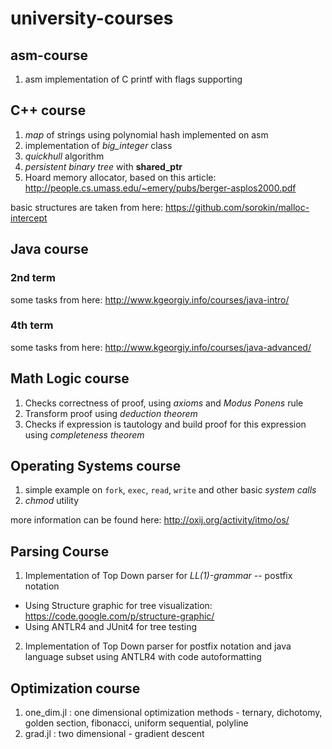 university-courses
==================

asm-course
----------

1. asm implementation of C printf with flags supporting

C++ course
----------
1. *map* of strings using polynomial hash implemented on asm
2. implementation of *big_integer* class
3. *quickhull* algorithm
4. *persistent binary tree* with **shared_ptr** 
5. Hoard memory allocator, based on this article: http://people.cs.umass.edu/~emery/pubs/berger-asplos2000.pdf

basic structures are taken from here: https://github.com/sorokin/malloc-intercept

Java course
-----------
### 2nd term
some tasks from here: http://www.kgeorgiy.info/courses/java-intro/
### 4th term
some tasks from here: http://www.kgeorgiy.info/courses/java-advanced/

Math Logic course
-----------------
1. Checks correctness of proof, using *axioms* and *Modus Ponens* rule
2. Transform proof using *deduction theorem*
3. Checks if expression is tautology and build proof for this expression using *completeness theorem*

Operating Systems course
------------------------
1. simple example on `fork`, `exec`, `read`, `write` and other basic *system calls*
2. *chmod* utility

more information can be found here: http://oxij.org/activity/itmo/os/

Parsing Course
--------------
1. Implementation of Top Down parser for *LL(1)-grammar* -- postfix notation
  * Using Structure graphic for tree visualization: https://code.google.com/p/structure-graphic/ 
  * Using ANTLR4 and JUnit4 for tree testing
2. Implementation of Top Down parser for postfix notation and java language subset using ANTLR4 with code autoformatting 

Optimization course
-------------------
1. one_dim.jl : one dimensional optimization methods - ternary, dichotomy, golden section, fibonacci, uniform sequential, polyline
2. grad.jl : two dimensional - gradient descent
